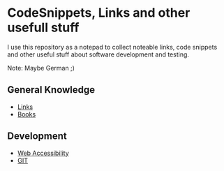 # CodeSnippets, Links and other usefull stuff
I use this repository as a notepad to collect noteable links, code snippets
and other useful stuff about software development and testing.

Note: Maybe German ;)

## General Knowledge
* [Links](links.md)
* [Books](books.md)


## Development
* [Web Accessibility](webaccess.md)
* [GIT](git.md)



